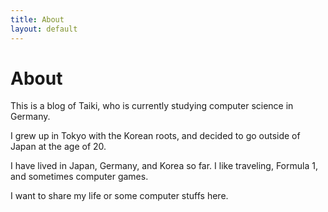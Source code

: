```yaml
---
title: About
layout: default
---
```


# About

This is a blog of Taiki, who is currently studying computer science in Germany.

I grew up in Tokyo with the Korean roots, and decided to go outside of Japan at the age of 20.

I have lived in Japan, Germany, and Korea so far. I like traveling, Formula 1, and sometimes computer games.

I want to share my life or some computer stuffs here.
